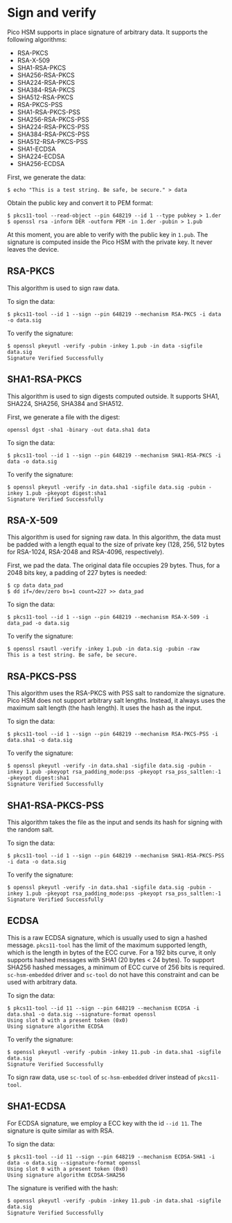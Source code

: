 # Sign and verify

Pico HSM supports in place signature of arbitrary data. It supports the following algorithms:
* RSA-PKCS 
* RSA-X-509
* SHA1-RSA-PKCS
* SHA256-RSA-PKCS
* SHA224-RSA-PKCS
* SHA384-RSA-PKCS
* SHA512-RSA-PKCS
* RSA-PKCS-PSS
* SHA1-RSA-PKCS-PSS
* SHA256-RSA-PKCS-PSS
* SHA224-RSA-PKCS-PSS
* SHA384-RSA-PKCS-PSS
* SHA512-RSA-PKCS-PSS
* SHA1-ECDSA
* SHA224-ECDSA
* SHA256-ECDSA

First, we generate the data:
```
$ echo "This is a test string. Be safe, be secure." > data
```

Obtain the public key and convert it to PEM format:
```
$ pkcs11-tool --read-object --pin 648219 --id 1 --type pubkey > 1.der
$ openssl rsa -inform DER -outform PEM -in 1.der -pubin > 1.pub
```

At this moment, you are able to verify with the public key in `1.pub`. The signature is computed inside the Pico HSM with the private key. It never leaves the device.

## RSA-PKCS
This algorithm is used to sign raw data. 

To sign the data:
```
$ pkcs11-tool --id 1 --sign --pin 648219 --mechanism RSA-PKCS -i data -o data.sig
```

To verify the signature:
```
$ openssl pkeyutl -verify -pubin -inkey 1.pub -in data -sigfile data.sig
Signature Verified Successfully
```

## SHA1-RSA-PKCS
This algorithm is used to sign digests computed outside. It supports SHA1, SHA224, SHA256, SHA384 and SHA512.

First, we generate a file with the digest:
```
openssl dgst -sha1 -binary -out data.sha1 data
```

To sign the data:
```
$ pkcs11-tool --id 1 --sign --pin 648219 --mechanism SHA1-RSA-PKCS -i data -o data.sig
```

To verify the signature:
```
$ openssl pkeyutl -verify -in data.sha1 -sigfile data.sig -pubin -inkey 1.pub -pkeyopt digest:sha1
Signature Verified Successfully
```

## RSA-X-509
This algorithm is used for signing raw data. In this algorithm, the data must be padded with a length equal to the size of private key (128, 256, 512 bytes for RSA-1024, RSA-2048 and RSA-4096, respectively).

First, we pad the data. The original data file occupies 29 bytes. Thus, for a 2048 bits key, a padding of 227 bytes is needed:

```
$ cp data data_pad
$ dd if=/dev/zero bs=1 count=227 >> data_pad
```

To sign the data:
```
$ pkcs11-tool --id 1 --sign --pin 648219 --mechanism RSA-X-509 -i data_pad -o data.sig
```

To verify the signature:
```
$ openssl rsautl -verify -inkey 1.pub -in data.sig -pubin -raw
This is a test string. Be safe, be secure.
```

## RSA-PKCS-PSS
This algorithm uses the RSA-PKCS with PSS salt to randomize the signature. Pico HSM does not support arbitrary salt lengths. Instead, it always uses the maximum salt length (the hash length). It uses the hash as the input.

To sign the data:
```
$ pkcs11-tool --id 1 --sign --pin 648219 --mechanism RSA-PKCS-PSS -i data.sha1 -o data.sig
``` 

To verify the signature:
```
$ openssl pkeyutl -verify -in data.sha1 -sigfile data.sig -pubin -inkey 1.pub -pkeyopt rsa_padding_mode:pss -pkeyopt rsa_pss_saltlen:-1 -pkeyopt digest:sha1
Signature Verified Successfully
```

## SHA1-RSA-PKCS-PSS
This algorithm takes the file as the input and sends its hash for signing with the random salt.

To sign the data:
```
$ pkcs11-tool --id 1 --sign --pin 648219 --mechanism SHA1-RSA-PKCS-PSS -i data -o data.sig
``` 

To verify the signature:
```
$ openssl pkeyutl -verify -in data.sha1 -sigfile data.sig -pubin -inkey 1.pub -pkeyopt rsa_padding_mode:pss -pkeyopt rsa_pss_saltlen:-1
Signature Verified Successfully
```

## ECDSA
This is a raw ECDSA signature, which is usually used to sign a hashed message. `pkcs11-tool` has the limit of the maximum supported length, which is the length in bytes of the ECC curve. For a 192 bits curve, it only supports hashed messages with SHA1 (20 bytes < 24 bytes). To support SHA256 hashed messages, a minimum of ECC curve of 256 bits is required. `sc-hsm-embedded` driver and `sc-tool` do not have this constraint and can be used with arbitrary data.

To sign the data:
```
$ pkcs11-tool --id 11 --sign --pin 648219 --mechanism ECDSA -i data.sha1 -o data.sig --signature-format openssl     
Using slot 0 with a present token (0x0)
Using signature algorithm ECDSA
```

To verify the signature:
```
$ openssl pkeyutl -verify -pubin -inkey 11.pub -in data.sha1 -sigfile data.sig                                      
Signature Verified Successfully
```

To sign raw data, use `sc-tool` of `sc-hsm-embedded` driver instead of `pkcs11-tool`.

## SHA1-ECDSA
For ECDSA signature, we employ a ECC key with the id `--id 11`. The signature is quite similar as with RSA.

To sign the data:
```
$ pkcs11-tool --id 11 --sign --pin 648219 --mechanism ECDSA-SHA1 -i data -o data.sig --signature-format openssl
Using slot 0 with a present token (0x0)
Using signature algorithm ECDSA-SHA256
```

The signature is verified with the hash:
```
$ openssl pkeyutl -verify -pubin -inkey 11.pub -in data.sha1 -sigfile data.sig                              
Signature Verified Successfully
```





